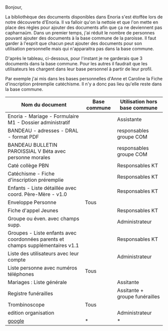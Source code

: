 Bonjour,

La bibliothèque des documents disponibles dans Enoria s'est étoffée lors de notre découverte d'Enoria. Il va falloir qu'on la nettoie et que l'on mette en place des règles pour ajouter des documents afin que ça ne deviennent pas capharnaüm. 
Dans un premier temps, j'ai réduit le nombre de personnes pouvant ajouter des documents à la base commune de la paroisse. Il faut garder à l'esprit que chacun peut ajouter des documents pour son utilisation personnelle mais qui n'apparaitra pas dans la base commune.

D'après le tableau, ci-dessous, pour l'instant je ne garderais que 3 documents dans la base commune. Pour les autres il faudrait que les utilisateurs les chargent dans leur base personnel à partir de leur profil. 

Par exemple j'ai mis dans les bases personnelles d'Anne et Caroline la Fiche d'inscription préremplie catéchisme. Il n'y a donc pas lieu qu'elle reste dans la base commune.

| Nom du document | Base commune | Utilisation hors base commune |
| ---------------  | ------------| ------------------------------|
| Enoria - Mariage - Formulaire M1 - Dossier administratif	 |	|Assistante |
| BANDEAU - adresses - DRAL - format PDF	| | responsables groupe COM |
| BANDEAU BULLETIN PAROISSIAL V Béta avec personne morales	| |	responsables groupe COM |
| Caté collège PBN	| |Responsables KT |
| Catéchisme - Fiche d'inscription préremplie	 | |	Responsables KT |
| Enfants - Liste détaillée avec coord. Père-Mère - v1.0	| |	Responsables KT |
| Enveloppe Personne	| Tous |	  |
| Fiche d'appel Jeunes	| |	Responsables KT |
| Groupe ou éven. avec champs supp.	 |	|Administrateur |
| Groupes - Liste enfants avec coordonnées parents et champs supplémentaires v1.1	| |	Responsables KT |
| Liste des utilisateurs avec leur compte	| |	Administrateur |
| Liste personne avec numéros téléphones	| Tous |	  |
| Mariages : Liste générale	 | |	Assitante |
| Registre funérailles	| |	Assitante + groupe funérailles |
| Trombinoscope	| Tous |	  |
| edition organisation	| |	Administrateur |
| [google](https://www.google.fr/)  | * | *|
